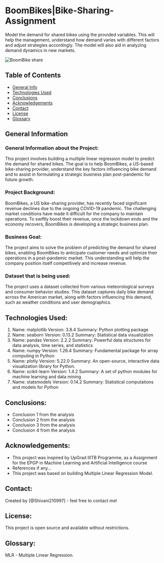 # BoomBikes|Bike-Sharing-Assignment
Model the demand for shared bikes using the provided variables. This will help the management, understand how demand varies with different factors and adjust 
strategies accordingly. The model will also aid in analyzing demand dynamics in new markets.

  ![BoomBike share](https://github.com/user-attachments/assets/f59d6155-559c-4d8c-8d77-be03ea6e2607)


## Table of Contents
* [General Info](#general-information)
* [Technologies Used](#technologies-used)
* [Conclusions](#conclusions)
* [Acknowledgements](#acknowledgements)
* [Contact](#contact)
* [License](#license)
* [Glossary](#glossary)

<!-- You can include any other section that is pertinent to your problem -->

## General Information
### General Information about the Project:
This project involves building a multiple linear regression model to predict the demand for shared bikes. The goal is to help BoomBikes, a US-based bike-sharing provider, understand the key factors influencing bike demand and to assist in formulating a strategic business plan post-pandemic for future growth.

### Project Background:
BoomBikes, a US bike-sharing provider, has recently faced significant revenue declines due to the ongoing COVID-19 pandemic. The challenging market conditions 
have made it difficult for the company to maintain operations. To swiftly boost their revenue, once the lockdown ends and the economy recovers, BoomBikes is 
developing a strategic business plan.

### Business Goal:
The project aims to solve the problem of predicting the demand for shared bikes, enabling BoomBikes to anticipate customer needs and optimize their operations in a post-pandemic market. This understanding will help the company position itself competitively and increase revenue.

### Dataset that is being used:
The project uses a dataset collected from various meteorological surveys and consumer behavior studies. 
This dataset captures daily bike demand across the American market, along with factors influencing this demand, such as weather conditions and user demographics.

<!-- You don't have to answer all the questions - just the ones relevant to your project. -->

## Technologies Used:
1. Name: matplotlib
   Version: 3.8.4
   Summary: Python plotting package
2. Name: seaborn
   Version: 0.13.2
   Summary: Statistical data visualization
3. Name: pandas
   Version: 2.2.2
   Summary: Powerful data structures for data analysis, time series, and statistics
4. Name: numpy
   Version: 1.26.4
   Summary: Fundamental package for array computing in Python
5. Name: plotly
   Version: 5.22.0
   Summary: An open-source, interactive data visualization library for Python.
6. Name: scikit-learn
   Version: 1.4.2
   Summary: A set of python modules for machine learning and data mining
7. Name: statsmodels
   Version: 0.14.2
   Summary: Statistical computations and models for Python

<!-- As the libraries versions keep on changing, it is recommended to mention the version of library used in this project -->

## Conclusions:
- Conclusion 1 from the analysis
- Conclusion 2 from the analysis
- Conclusion 3 from the analysis
- Conclusion 4 from the analysis

<!-- You don't have to answer all the questions - just the ones relevant to your project. -->

## Acknowledgements:
- This project was inspired by UpGrad IIITB Programme, as a Assignment for the EPGP in Machine Learning and Artificial Intelligence course
- References if any...
- This project was based on building Multiple Linear Regression Model.

## Contact:
Created by [@Shivani210997] - feel free to contact me!

## License:
This project is open source and available without restrictions.

## Glossary:
MLR - Multiple Linear Regression.

<!-- Optional -->
<!-- ## License -->
<!-- This project is open source and available under the [... License](). -->

<!-- You don't have to include all sections - just the one's relevant to your project -->
